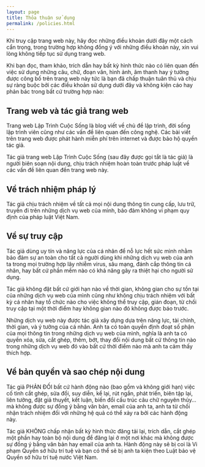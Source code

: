 ```yaml
---
layout: page
title: Thỏa thuận sử dụng
permalink: /policies.html
---
```


Khi truy cập trang web này, hãy đọc những điều khoản dưới đây một cách cẩn trọng, trong trường hợp không đồng ý với những điều khoản này, xin vui lòng không tiếp tục sử dụng trang web.

Khi bạn đọc, tham khảo, trích dẫn hay bất kỳ hình thức nào có liên quan đến việc sử dụng những câu, chữ, đoạn văn, hình ảnh, âm thanh hay ý tưởng được công bố trên trang web này tức là bạn đã chấp thuận tuân thủ và chịu sự ràng buộc bởi các điều khoản sử dụng dưới đây và không kiện cáo hay phản bác trong bất cứ trường hợp nào:

## Trang web và tác giả trang web

Trang web Lập Trình Cuộc Sống là blog viết về chủ đề lập trình, đời sống lập trình viên cũng như các vấn đề liên quan đến công nghệ. Các bài viết trên trang web được phát hành miễn phí trên internet và được bảo hộ quyền tác giả.

Tác giả trang web Lập Trình Cuộc Sống (sau đây được gọi tắt là tác giả) là người biên soạn nội dung, chịu trách nhiệm hoàn toàn trước pháp luật về các vấn đề liên quan đến trang web này.

## Về trách nhiệm pháp lý

Tác giả chịu trách nhiệm về tất cả mọi nội dung thông tin cung cấp, lưu trữ, truyền đi trên những dịch vụ web của mình, bảo đảm không vi phạm quy định của pháp luật Việt Nam.

## Về sự truy cập

Tác giả dùng uy tín và năng lực của cá nhân để nỗ lực hết sức mình nhằm bảo đảm sự an toàn cho tất cả người dùng khi những dịch vụ web của anh ta trong mọi trường hợp lây nhiễm virus, sâu mạng, đánh cắp thông tin cá nhân, hay bất cứ phần mềm nào có khả năng gây ra thiệt hại cho người sử dụng.

Tác giả không đặt bất cứ giới hạn nào về thời gian, không gian cho sự tồn tại của những dịch vụ web của mình cũng như không chịu trách nhiệm với bất kỳ cá nhân hay tổ chức nào cho việc không thể truy cập, gián đoạn, từ chối truy cập tại một thời điểm hay không gian nào đó không được báo trước.

Những dịch vụ web này được tác giả xây dựng dựa trên năng lực, tài chính, thời gian, và ý tưởng của cá nhân. Anh ta có toàn quyền định đoạt số phận của mọi thông tin trong những dịch vụ web của mình, nghĩa là anh ta có quyền xóa, sửa, cắt ghép, thêm, bớt, thay đổi nội dung bất cứ thông tin nào trong những dịch vụ web đó vào bất cứ thời điểm nào mà anh ta cảm thấy thích hợp.

## Về bản quyền và sao chép nội dung

Tác giả PHẢN ĐỐI bất cứ hành động nào (bao gồm và không giới hạn) việc cố tình cắt ghép, sửa đổi, suy diễn, kể lại, rút ngắn, phát triển, biên tập lại, liên tưởng, đặt giả thuyết, kết luận, biến đổi cấu trúc câu chữ nguyên thủy… mà không được sự đồng ý bằng văn bản, email của anh ta, anh ta từ chối nhận trách nhiệm đối với những hệ quả có thể xảy ra bởi các hành động này.

Tác giả KHÔNG chấp nhận bất kỳ hình thức đăng tải lại, trích dẫn, cắt ghép một phần hay toàn bộ nội dung để đăng lại ở một nơi khác mà không được sự đồng ý bằng văn bản hay email của anh ta. Hành động này sẽ bị coi là Vi phạm Quyền sở hữu trí tuệ và bạn có thể sẽ bị anh ta kiện theo Luật bảo vệ Quyền sở hữu trí tuệ nước Việt Nam.


